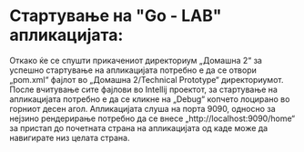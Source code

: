 # Стартување на "Go - LAB" апликацијата:
Откако ќе се спушти прикачениот директориум „Домашна 2“ за успешно стартување на апликацијата потребно е да се отвори „pom.xml“ фајлот во „Домашна 2/Technical Prototype“ директориумот. <br>
После вчитување сите фајлови во Intellij проектот, за стартување на апликацијата потребно е да се кликне на „Debug“ копчето лоцирано во горниот десен агол.
Апликацијата слуша на порта 9090, односно за нејзино рендерирање потребно да се внесе „http://localhost:9090/home“ за пристап до почетната страна на апликацијата од каде може да навигирате низ целата страна.
